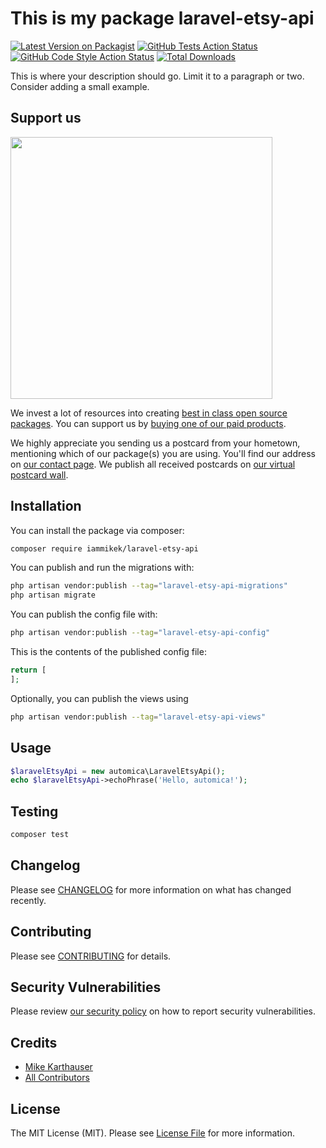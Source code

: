 # This is my package laravel-etsy-api

[![Latest Version on Packagist](https://img.shields.io/packagist/v/iammikek/laravel-etsy-api.svg?style=flat-square)](https://packagist.org/packages/iammikek/laravel-etsy-api)
[![GitHub Tests Action Status](https://img.shields.io/github/actions/workflow/status/iammikek/laravel-etsy-api/run-tests.yml?branch=main&label=tests&style=flat-square)](https://github.com/iammikek/laravel-etsy-api/actions?query=workflow%3Arun-tests+branch%3Amain)
[![GitHub Code Style Action Status](https://img.shields.io/github/actions/workflow/status/iammikek/laravel-etsy-api/fix-php-code-style-issues.yml?branch=main&label=code%20style&style=flat-square)](https://github.com/iammikek/laravel-etsy-api/actions?query=workflow%3A"Fix+PHP+code+style+issues"+branch%3Amain)
[![Total Downloads](https://img.shields.io/packagist/dt/iammikek/laravel-etsy-api.svg?style=flat-square)](https://packagist.org/packages/iammikek/laravel-etsy-api)

This is where your description should go. Limit it to a paragraph or two. Consider adding a small example.

## Support us

[<img src="https://github-ads.s3.eu-central-1.amazonaws.com/laravel-etsy-api.jpg?t=1" width="419px" />](https://spatie.be/github-ad-click/laravel-etsy-api)

We invest a lot of resources into creating [best in class open source packages](https://spatie.be/open-source). You can support us by [buying one of our paid products](https://spatie.be/open-source/support-us).

We highly appreciate you sending us a postcard from your hometown, mentioning which of our package(s) you are using. You'll find our address on [our contact page](https://spatie.be/about-us). We publish all received postcards on [our virtual postcard wall](https://spatie.be/open-source/postcards).

## Installation

You can install the package via composer:

```bash
composer require iammikek/laravel-etsy-api
```

You can publish and run the migrations with:

```bash
php artisan vendor:publish --tag="laravel-etsy-api-migrations"
php artisan migrate
```

You can publish the config file with:

```bash
php artisan vendor:publish --tag="laravel-etsy-api-config"
```

This is the contents of the published config file:

```php
return [
];
```

Optionally, you can publish the views using

```bash
php artisan vendor:publish --tag="laravel-etsy-api-views"
```

## Usage

```php
$laravelEtsyApi = new automica\LaravelEtsyApi();
echo $laravelEtsyApi->echoPhrase('Hello, automica!');
```

## Testing

```bash
composer test
```

## Changelog

Please see [CHANGELOG](CHANGELOG.md) for more information on what has changed recently.

## Contributing

Please see [CONTRIBUTING](CONTRIBUTING.md) for details.

## Security Vulnerabilities

Please review [our security policy](../../security/policy) on how to report security vulnerabilities.

## Credits

- [Mike Karthauser](https://github.com/iammikek)
- [All Contributors](../../contributors)

## License

The MIT License (MIT). Please see [License File](LICENSE.md) for more information.
